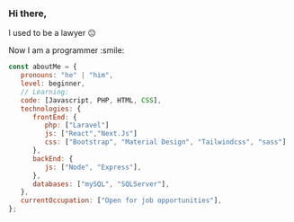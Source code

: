 ### Hi there,

  <p>I used to be a lawyer &#128528 </p>
  <p>Now I am a programmer :smile: </p>

```javascript
const aboutMe = {
   pronouns: "he" | "him",
   level: beginner,
   // Learning:
   code: [Javascript, PHP, HTML, CSS],
   technologies: {
      frontEnd: {
         php: ["Laravel"]
         js: ["React","Next.Js"]
         css: ["Bootstrap", "Material Design", "Tailwindcss", "sass"]
      },
      backEnd: {
         js: ["Node", "Express"],
      },
      databases: ["mySQL", "SQLServer"],
   },
   currentOccupation: ["Open for job opportunities"],
};
```
